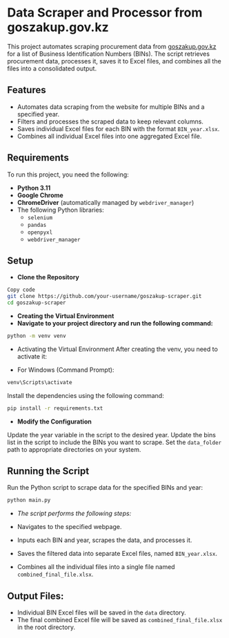 # Data Scraper and Processor from goszakup.gov.kz

This project automates scraping procurement data from [goszakup.gov.kz](https://v3bl.goszakup.gov.kz/ru/rep/rep/m001) for a list of Business Identification Numbers (BINs). The script retrieves procurement data, processes it, saves it to Excel files, and combines all the files into a consolidated output.

## Features

- Automates data scraping from the website for multiple BINs and a specified year.
- Filters and processes the scraped data to keep relevant columns.
- Saves individual Excel files for each BIN with the format `BIN_year.xlsx`.
- Combines all individual Excel files into one aggregated Excel file.

## Requirements

To run this project, you need the following:

- **Python 3.11**
- **Google Chrome**
- **ChromeDriver** (automatically managed by `webdriver_manager`)
- The following Python libraries:
  - `selenium`
  - `pandas`
  - `openpyxl`
  - `webdriver_manager`


## Setup
- **Clone the Repository**
```bash
Copy code
git clone https://github.com/your-username/goszakup-scraper.git
cd goszakup-scraper
```

- **Creating the Virtual Environment**
- **Navigate to your project directory and run the following command:**
```bash 
python -m venv venv
```

- Activating the Virtual Environment
After creating the venv, you need to activate it:

- For Windows (Command Prompt):

```bash
venv\Scripts\activate
````
Install the dependencies using the following command:

```bash
pip install -r requirements.txt
```
- **Modify the Configuration**


Update the year variable in the script to the desired year.
Update the bins list in the script to include the BINs you want to scrape.
Set the `data_folder` path to appropriate directories on your system.

## Running the Script
Run the Python script to scrape data for the specified BINs and year:
```bash
python main.py
```
- *The script performs the following steps:*

- Navigates to the specified webpage.

- Inputs each BIN and year, scrapes the data, and processes it.

- Saves the filtered data into separate Excel files, named `BIN_year.xlsx`.

- Combines all the individual files into a single file named `combined_final_file.xlsx`.

## Output Files:
- Individual BIN Excel files will be saved in the `data` directory.
- The final combined Excel file will be saved as `combined_final_file.xlsx` in the root directory.
